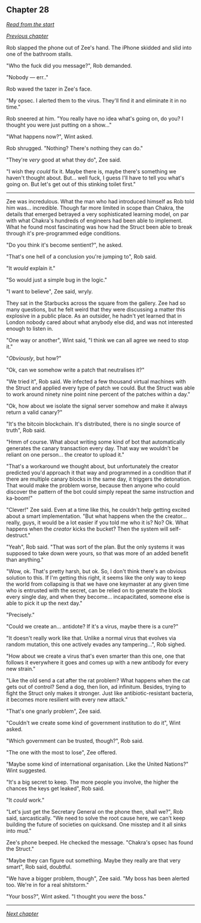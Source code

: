 ## Chapter 28

_[Read from the start](00-preface.md)_

_[Previous chapter](27.md)_

Rob slapped the phone out of Zee's hand. The iPhone skidded and slid into one of the bathroom stalls.

"Who the fuck did you message?", Rob demanded.

"Nobody — err.."

Rob waved the tazer in Zee's face.

"My opsec. I alerted them to the virus. They'll find it and eliminate it in no time."

Rob sneered at him. "You really have no idea what's going on, do you? I thought you were just putting on a show..."

"What happens now?", Wint asked.

Rob shrugged. "Nothing? There's nothing they can do."

"They're _very_ good at what they do", Zee said.

"I wish they _could_ fix it. Maybe there is, maybe there's something we haven't thought about. But... well fuck, I guess I'll have to tell you what's going on. But let's get out of this stinking toilet first."

---

Zee was incredulous. What the man who had introduced himself as Rob told him was... incredible. Though far more limited in scope than Chakra, the details that emerged betrayed a very sophisticated learning model, on par with what Chakra's hundreds of engineers had been able to implement. What he found most fascinating was how had the Struct been able to break through it's pre-programmed edge conditions.

"Do you think it's become sentient?", he asked.

"That's one hell of a conclusion you're jumping to", Rob said.

"It _would_ explain it."

"So would just a simple bug in the logic."

"I want to believe", Zee said, wryly.

They sat in the Starbucks across the square from the gallery. Zee had so many questions, but he felt weird that they were discussing a matter this explosive in a public place. As an outsider, he hadn't yet learned that in London nobody cared about what anybody else did, and was not interested enough to listen in.

"One way or another", Wint said, "I think we can all agree we need to stop it."

"_Obviously_, but how?"

"Ok, can we somehow write a patch that neutralises it?"

"We tried it", Rob said. We infected a few thousand virtual machines with the Struct and applied every type of patch we could. But the Struct was able to work around ninety nine point nine percent of the patches within a day."

"Ok, how about we isolate the signal server somehow and make it always return a valid canary?"

"It's the bitcoin blockchain. It's distributed, there is no single source of truth", Rob said.

"Hmm of course. What about writing some kind of bot that automatically generates the canary transaction every day. That way we wouldn't be reliant on one person... the creator to upload it."

"That's a workaround we thought about, but unfortunately the creator predicted you'd approach it that way and programmed in a condition that if there are multiple canary blocks in the same day, it triggers the detonation. That would make the problem worse, because then anyone who could discover the pattern of the bot could simply repeat the same instruction and ka-boom!"

"Clever!" Zee said. Even at a time like this, he couldn't help getting excited about a smart implementation. "But what happens when the the creator... really, guys, it would be a lot easier if you told me who it is? No? Ok. What happens when the _creator_ kicks the bucket? Then the system will self-destruct."

"Yeah", Rob said. "That was sort of the plan. But the only systems it was supposed to take down were yours, so that was more of an added benefit than anything."

"Wow, ok. That's pretty harsh, but ok. So, I don't think there's an obvious solution to this. If I'm getting this right, it seems like the only way to keep the world from collapsing is that we have one keymaster at any given time who is entrusted with the secret, can be relied on to generate the block every single day, and when they become... incapacitated, someone else is able to pick it up the next day."

"Precisely."

"Could we create an... antidote? If it's a virus, maybe there is a cure?"

"It doesn't really work like that. Unlike a normal virus that evolves via random mutation, this one actively evades any tampering...", Rob sighed.

"How about we create a virus that's even smarter than this one, one that follows it everywhere it goes and comes up with a new antibody for every new strain."

"Like the old send a cat after the rat problem? What happens when the cat gets out of control? Send a dog, then lion, ad infinitum. Besides, trying to fight the Struct only makes it stronger. Just like antibiotic-resistant bacteria, it becomes more resilient with every new attack."

"That's one gnarly problem", Zee said.

"Couldn't we create some kind of government institution to do it", Wint asked.

"Which government can be trusted, though?", Rob said.

"The one with the most to lose", Zee offered.

"Maybe some kind of international organisation. Like the United Nations?" Wint suggested.

"It's a big secret to keep. The more people you involve, the higher the chances the keys get leaked", Rob said.

"It _could_ work."

"Let's just get the Secretary General on the phone then, shall we?", Rob said, sarcastically. "We need to solve the root cause here, we can't keep building the future of societies on quicksand. One misstep and it all sinks into mud."

Zee's phone beeped. He checked the message. "Chakra's opsec has found the Struct."

"Maybe they can figure out something. Maybe they really are that very smart", Rob said, doubtful.

"We have a bigger problem, though", Zee said. "My boss has been alerted too. We're in for a real shitstorm."

"Your boss?", Wint asked. "I thought you _were_ the boss."

---

_[Next chapter](29.md)_
